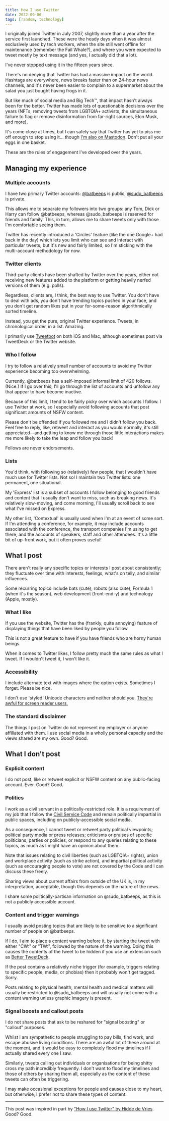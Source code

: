```yaml
---
title: How I use Twitter
date: 2022-09-06
tags: [random, technology]
---
```


I originally joined Twitter in July 2007, slightly more than a year after the service first launched. These were the heady days when it was almost exclusively used by tech workers, when the site still went offline for maintenance (remember the Fail Whale?), and where you were expected to tweet mostly by text message (and yes, I actually did that a lot).

I've never stopped using it in the fifteen years since.

There's no denying that Twitter has had a massive impact on the world. Hashtags are everywhere, news breaks faster than on 24-hour news channels, and it's never been easier to complain to a supermarket about the salad you just bought having frogs in it.

But like much of social media and Big Tech&#8482;, that impact hasn't always been for the better. Twitter has made lots of questionable decisions over the years (NFTs, removing tweets from LGBTQIA+ activists, the simultaneous failure to flag or remove disinformation from far-right sources, Elon Musk, and more).

It's come close at times, but I can safely say that Twitter has yet to piss me off enough to stop using it&hellip; though [I'm also on Mastodon](https://awoo.space/@batbeeps). Don't put all your eggs in one basket.

These are the rules of engagement I've developed over the years.

## Managing my experience

### Multiple accounts

I have two primary Twitter accounts: [@batbeeps](https://twitter.com/batbeeps) is public, [@sudo_batbeeps](https://twitter.com/sudo_batbeeps) is private.

This allows me to separate my followers into two groups: any Tom, Dick or Harry can follow @batbeeps, whereas @sudo_batbeeps is reserved for friends and family. This, in turn, allows me to share tweets only with those I'm comfortable seeing them.

Twitter has recently introduced a 'Circles' feature (like the one Google+ had back in the day) which lets you limit who can see and interact with particular tweets, but it's new and fairly limited, so I'm sticking with the multi-account methodology for now.

### Twitter clients

Third-party clients have been shafted by Twitter over the years, either not receiving new features added to the platform or getting heavily nerfed versions of them (e.g. polls).

Regardless, clients are, I think, the best way to use Twitter. You don't have to deal with ads, you don't have trending topics pushed in your face, and you don't get random likes put in your for-some-reason algorithmically sorted timeline.

Instead, you get the pure, original Twitter experience. Tweets, in chronological order, in a list. Amazing.

I primarily use [Tweetbot](https://tapbots.com/tweetbot/) on both iOS and Mac, although sometimes post via TweetDeck or the Twitter website.

### Who I follow

I try to follow a relatively small number of accounts to avoid my Twitter experience becoming too overwhelming.

Currently, @batbeeps has a self-imposed informal limit of 420 follows. (Nice.) If I go over this, I'll go through the list of accounts and unfollow any that appear to have become inactive.

Because of this limit, I tend to be fairly picky over which accounts I follow. I use Twitter at work, so I especially avoid following accounts that post significant amounts of NSFW content.

Please don't be offended if you followed me and I didn't follow you back. Feel free to reply, like, retweet and interact as you would normally, it's still appreciated—and getting to know me through those little interactions makes me more likely to take the leap and follow you back!

Follows are never endorsements.

### Lists

You'd think, with following so (relatively) few people, that I wouldn't have much use for Twitter lists. Not so! I maintain two Twitter lists: one permanent, one situational.

My 'Express' list is a subset of accounts I follow belonging to good friends and content that I usually don't want to miss, such as breaking news. It's relatively slow-moving, and come morning, I'll usually scroll back to see what I've missed on Express.

My other list, 'Contextual' is usually used when I'm at an event of some sort. If I'm attending a conference, for example, it may include accounts associated with the conference, the transport companies I'm using to get there, and the accounts of speakers, staff and other attendees. It's a little bit of up-front work, but it often proves useful!

## What I post

There aren't really any specific topics or interests I post about consistently; they fluctuate over time with interests, feelings, what's on telly, and similar influences.

Some recurring topics include bats (cute), robots (also cute), Formula 1 (when it's the season), web development (front-end-y) and technology (Apple, mostly).

### What I like

If you use the website, Twitter has the (frankly, quite annoying) feature of displaying things that have been liked by people you follow.

This is not a great feature to have if you have friends who are horny human beings.

When it comes to Twitter likes, I follow pretty much the same rules as what I tweet. If I wouldn't tweet it, I won't like it.

### Accessibility

I include alternate text with images where the option exists. Sometimes I forget. Please be nice.

I don't use 'styled' Unicode characters and neither should you. [They're awful for screen reader users.](https://twitter.com/kentcdodds/status/1083073242330361856)

### The standard disclaimer

The things I post on Twitter do not represent my employer or anyone affiliated with them. I use social media in a wholly personal capacity and the views shared are my own. Good? Good.

## What I don't post

### Explicit content

I do not post, like or retweet explicit or NSFW content on any public-facing account. Ever. Good? Good.

### Politics

I work as a civil servant in a politically-restricted role. It is a requirement of my job that I follow the [Civil Service Code](https://www.gov.uk/government/publications/civil-service-code/the-civil-service-code) and remain politically impartial in public spaces, including on publicly-accessible social media.

As a consequence, I cannot tweet or retweet party political viewpoints; political party media or press releases; criticisms or praises of specific politicians, parties or policies; or respond to any queries relating to these topics, as much as I might have an opinion about them.

Note that issues relating to civil liberties (such as LGBTQIA+ rights), union and workplace activity (such as strike action), and impartial political activity (such as encouraging people to vote) are not covered by the Code and I can discuss these freely.

Sharing views about current affairs from outside of the UK is, in my interpretation, acceptable, though this depends on the nature of the news.

I share some politically-partisan information on @sudo_batbeeps, as this is not a publicly accessible account.

### Content and trigger warnings

I usually avoid posting topics that are likely to be sensitive to a significant number of people on @batbeeps.

If I do, I aim to place a content warning before it, by starting the tweet with either "CW:" or "TW:", followed by the nature of the warning. Doing this causes the contents of the tweet to be hidden if you use an extension such as [Better TweetDeck](https://better.tw/).

If the post contains a relatively niche trigger (for example, triggers relating to specific people, media, or phobias) then it probably won't get tagged. Sorry.

Posts relating to physical health, mental health and medical matters will usually be restricted to @sudo_batbeeps and will usually not come with a content warning unless graphic imagery is present.

### Signal boosts and callout posts

I do not share posts that ask to be reshared for "signal boosting" or "callout" purposes.

Whilst I am sympathetic to people struggling to pay bills, find work, and escape abusive living conditions. There are an awful lot of these around at the moment, and it would be easy to completely flood my timelines if I actually shared every one I saw.

Similarly, tweets calling out individuals or organisations for being shitty cross my path incredibly frequently. I don't want to flood my timelines and those of others by sharing them all, especially as the content of these tweets can often be triggering.

I may make occasional exceptions for people and causes close to my heart, but otherwise, I prefer not to share these types of content.

---

This post was inspired in part by ["How I use Twitter" by Hidde de Vries](https://hidde.blog/how-i-use-twitter/). Good? Good.
